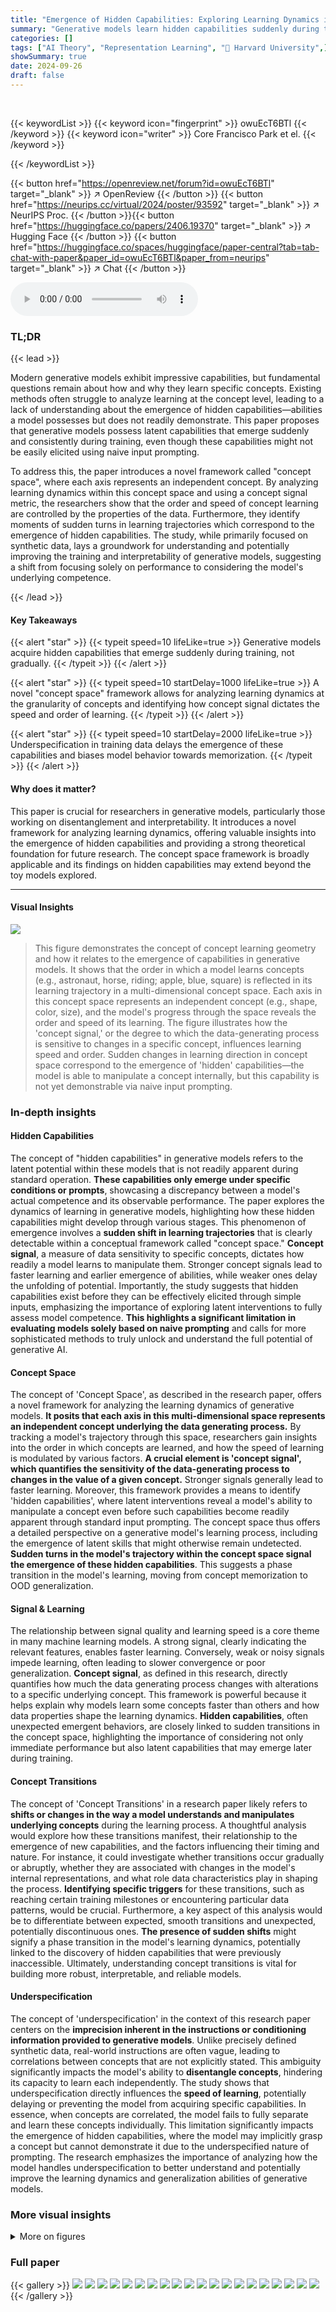```yaml
---
title: "Emergence of Hidden Capabilities: Exploring Learning Dynamics in Concept Space"
summary: "Generative models learn hidden capabilities suddenly during training, which can be explained and predicted using a novel 'concept space' framework that analyzes learning dynamics and concept signal."
categories: []
tags: ["AI Theory", "Representation Learning", "🏢 Harvard University",]
showSummary: true
date: 2024-09-26
draft: false
---
```


<br>

{{< keywordList >}}
{{< keyword icon="fingerprint" >}} owuEcT6BTl {{< /keyword >}}
{{< keyword icon="writer" >}} Core Francisco Park et el. {{< /keyword >}}
 
{{< /keywordList >}}

{{< button href="https://openreview.net/forum?id=owuEcT6BTl" target="_blank" >}}
↗ OpenReview
{{< /button >}}
{{< button href="https://neurips.cc/virtual/2024/poster/93592" target="_blank" >}}
↗ NeurIPS Proc.
{{< /button >}}{{< button href="https://huggingface.co/papers/2406.19370" target="_blank" >}}
↗ Hugging Face
{{< /button >}}
{{< button href="https://huggingface.co/spaces/huggingface/paper-central?tab=tab-chat-with-paper&paper_id=owuEcT6BTl&paper_from=neurips" target="_blank" >}}
↗ Chat
{{< /button >}}



<audio controls>
    <source src="https://ai-paper-reviewer.com/owuEcT6BTl/podcast.wav" type="audio/wav">
    Your browser does not support the audio element.
</audio>


### TL;DR


{{< lead >}}

Modern generative models exhibit impressive capabilities, but fundamental questions remain about how and why they learn specific concepts.  Existing methods often struggle to analyze learning at the concept level, leading to a lack of understanding about the emergence of hidden capabilities—abilities a model possesses but does not readily demonstrate. This paper proposes that generative models possess latent capabilities that emerge suddenly and consistently during training, even though these capabilities might not be easily elicited using naive input prompting. 

To address this, the paper introduces a novel framework called "concept space", where each axis represents an independent concept.  By analyzing learning dynamics within this concept space and using a concept signal metric, the researchers show that the order and speed of concept learning are controlled by the properties of the data.  Furthermore, they identify moments of sudden turns in learning trajectories which correspond to the emergence of hidden capabilities. The study, while primarily focused on synthetic data, lays a groundwork for understanding and potentially improving the training and interpretability of generative models, suggesting a shift from focusing solely on performance to considering the model's underlying competence.

{{< /lead >}}


#### Key Takeaways

{{< alert "star" >}}
{{< typeit speed=10 lifeLike=true >}} Generative models acquire hidden capabilities that emerge suddenly during training, not gradually. {{< /typeit >}}
{{< /alert >}}

{{< alert "star" >}}
{{< typeit speed=10 startDelay=1000 lifeLike=true >}} A novel "concept space" framework allows for analyzing learning dynamics at the granularity of concepts and identifying how concept signal dictates the speed and order of learning. {{< /typeit >}}
{{< /alert >}}

{{< alert "star" >}}
{{< typeit speed=10 startDelay=2000 lifeLike=true >}} Underspecification in training data delays the emergence of these capabilities and biases model behavior towards memorization. {{< /typeit >}}
{{< /alert >}}

#### Why does it matter?
This paper is crucial for researchers in generative models, particularly those working on disentanglement and interpretability.  It introduces a novel framework for analyzing learning dynamics, offering valuable insights into the emergence of hidden capabilities and providing a strong theoretical foundation for future research.  The concept space framework is broadly applicable and its findings on hidden capabilities may extend beyond the toy models explored.

------
#### Visual Insights



![](https://ai-paper-reviewer.com/owuEcT6BTl/figures_1_1.jpg)

> This figure demonstrates the concept of concept learning geometry and how it relates to the emergence of capabilities in generative models.  It shows that the order in which a model learns concepts (e.g., astronaut, horse, riding; apple, blue, square) is reflected in its learning trajectory in a multi-dimensional concept space. Each axis in this concept space represents an independent concept (e.g., shape, color, size), and the model's progress through the space reveals the order and speed of its learning.  The figure illustrates how the 'concept signal,' or the degree to which the data-generating process is sensitive to changes in a specific concept, influences learning speed and order.  Sudden changes in learning direction in concept space correspond to the emergence of 'hidden' capabilities—the model is able to manipulate a concept internally, but this capability is not yet demonstrable via naive input prompting.







### In-depth insights


#### Hidden Capabilities
The concept of "hidden capabilities" in generative models refers to the latent potential within these models that is not readily apparent during standard operation.  **These capabilities only emerge under specific conditions or prompts**, showcasing a discrepancy between a model's actual competence and its observable performance.  The paper explores the dynamics of learning in generative models, highlighting how these hidden capabilities might develop through various stages.  This phenomenon of emergence involves a **sudden shift in learning trajectories** that is clearly detectable within a conceptual framework called "concept space." **Concept signal**, a measure of data sensitivity to specific concepts, dictates how readily a model learns to manipulate them.  Stronger concept signals lead to faster learning and earlier emergence of abilities, while weaker ones delay the unfolding of potential.  Importantly, the study suggests that hidden capabilities exist before they can be effectively elicited through simple inputs, emphasizing the importance of exploring latent interventions to fully assess model competence.  **This highlights a significant limitation in evaluating models solely based on naive prompting** and calls for more sophisticated methods to truly unlock and understand the full potential of generative AI.

#### Concept Space
The concept of 'Concept Space', as described in the research paper, offers a novel framework for analyzing the learning dynamics of generative models.  **It posits that each axis in this multi-dimensional space represents an independent concept underlying the data generating process.** By tracking a model's trajectory through this space, researchers gain insights into the order in which concepts are learned, and how the speed of learning is modulated by various factors.  **A crucial element is 'concept signal', which quantifies the sensitivity of the data-generating process to changes in the value of a given concept.**  Stronger signals generally lead to faster learning.  Moreover, this framework provides a means to identify 'hidden capabilities', where latent interventions reveal a model's ability to manipulate a concept even before such capabilities become readily apparent through standard input prompting.  The concept space thus offers a detailed perspective on a generative model's learning process, including the emergence of latent skills that might otherwise remain undetected.  **Sudden turns in the model's trajectory within the concept space signal the emergence of these hidden capabilities**. This suggests a phase transition in the model's learning, moving from concept memorization to OOD generalization.

#### Signal & Learning
The relationship between signal quality and learning speed is a core theme in many machine learning models.  A strong signal, clearly indicating the relevant features, enables faster learning. Conversely, weak or noisy signals impede learning, often leading to slower convergence or poor generalization. **Concept signal**, as defined in this research, directly quantifies how much the data generating process changes with alterations to a specific underlying concept. This framework is powerful because it helps explain why models learn some concepts faster than others and how data properties shape the learning dynamics.  **Hidden capabilities**, often unexpected emergent behaviors, are closely linked to sudden transitions in the concept space, highlighting the importance of considering not only immediate performance but also latent capabilities that may emerge later during training.

#### Concept Transitions
The concept of 'Concept Transitions' in a research paper likely refers to **shifts or changes in the way a model understands and manipulates underlying concepts** during the learning process.  A thoughtful analysis would explore how these transitions manifest, their relationship to the emergence of new capabilities, and the factors influencing their timing and nature. For instance, it could investigate whether transitions occur gradually or abruptly, whether they are associated with changes in the model's internal representations, and what role data characteristics play in shaping the process.  **Identifying specific triggers** for these transitions, such as reaching certain training milestones or encountering particular data patterns, would be crucial.  Furthermore, a key aspect of this analysis would be to differentiate between expected, smooth transitions and unexpected, potentially discontinuous ones. **The presence of sudden shifts** might signify a phase transition in the model's learning dynamics, potentially linked to the discovery of hidden capabilities that were previously inaccessible.  Ultimately, understanding concept transitions is vital for building more robust, interpretable, and reliable models.

#### Underspecification
The concept of 'underspecification' in the context of this research paper centers on the **imprecision inherent in the instructions or conditioning information provided to generative models**. Unlike precisely defined synthetic data, real-world instructions are often vague, leading to correlations between concepts that are not explicitly stated.  This ambiguity significantly impacts the model's ability to **disentangle concepts**, hindering its capacity to learn each independently.  The study shows that underspecification directly influences the **speed of learning**, potentially delaying or preventing the model from acquiring specific capabilities.  In essence, when concepts are correlated, the model fails to fully separate and learn these concepts individually. This limitation significantly impacts the emergence of hidden capabilities, where the model may implicitly grasp a concept but cannot demonstrate it due to the underspecified nature of prompting. The research emphasizes the importance of analyzing how the model handles underspecification to better understand and potentially improve the learning dynamics and generalization abilities of generative models.


### More visual insights

<details>
<summary>More on figures
</summary>


![](https://ai-paper-reviewer.com/owuEcT6BTl/figures_3_1.jpg)

> This figure shows how different distributions of concept values (color and size) affect the concept signal strength.  The left panel illustrates a scenario where the difference in color between classes is greater than the size difference, resulting in a stronger color concept signal. The right panel demonstrates the opposite: a larger size difference yields a stronger size concept signal. This difference in concept signal strength influences how quickly the model learns each concept.


![](https://ai-paper-reviewer.com/owuEcT6BTl/figures_4_1.jpg)

> This figure shows the relationship between concept signal and learning speed in a generative model.  The left panel illustrates that as the color difference (distance) between classes increases, the speed at which the concept of color is learned increases. Similarly, the right panel shows this same trend for the size concept.  The faster learning speed is correlated with a larger pixel difference between the classes.


![](https://ai-paper-reviewer.com/owuEcT6BTl/figures_4_2.jpg)

> This figure visualizes the learning dynamics of a model in concept space, a coordinate system representing underlying concepts. Panel (a) shows the in-distribution learning trajectory for concept class 00, while panel (b) illustrates the out-of-distribution (OOD) learning for concept class 11. The x-axis represents color accuracy, and the y-axis represents size accuracy.  The color intensity corresponds to the concept signal strength, showing how sensitive the data generation process is to changes in the concept's value. The trajectories reveal how the model learns and generalizes, showing memorization effects (biased towards previously seen data) and a sudden transition to OOD generalization.


![](https://ai-paper-reviewer.com/owuEcT6BTl/figures_5_1.jpg)

> This figure shows how underspecification (masking words in prompts) affects a model's ability to generalize to out-of-distribution (OOD) examples. Panel (a) displays the generated images for different levels of masking, demonstrating a shift from correct blue triangles (no masking) to incorrect red triangles (100% masking). Panel (b) presents a simplified model that successfully replicates the learning dynamics observed in (a), providing a theoretical explanation for the effect of underspecification.


![](https://ai-paper-reviewer.com/owuEcT6BTl/figures_6_1.jpg)

> This figure shows the accuracy of generating out-of-distribution (OOD) samples over the number of gradient steps using three different prompting methods: naive prompting, linear latent intervention, and overprompting.  Each method's accuracy is plotted for five separate runs, demonstrating that while naive prompting may fail to elicit a hidden capability, linear latent intervention and overprompting reliably do so earlier in the training process. This suggests that the model acquires the capability to manipulate the relevant concepts before this capability is readily apparent using standard input prompting.


![](https://ai-paper-reviewer.com/owuEcT6BTl/figures_7_1.jpg)

> This figure validates the findings of the paper using the CelebA dataset. Panel (a) shows the concept space dynamics for the concepts 'Gender' and 'With Hat.' It demonstrates that the model initially memorizes concepts from the training data, exhibiting a bias toward certain concept combinations. However, as the training progresses, the model transitions to out-of-distribution generalization, with the generated images moving closer to the target class (Female, With Hat). Panel (b) quantitatively assesses the model's compositional generalization ability by comparing the accuracy achieved using latent interventions versus naive prompting. The results reveal a significant increase in accuracy near 500,000 gradient steps when latent interventions are used, showing the model's hidden capability to perform well on unseen data, which is not apparent under standard prompting.


![](https://ai-paper-reviewer.com/owuEcT6BTl/figures_7_2.jpg)

> This figure shows how the speed of learning a concept decreases as the percentage of masked prompts (representing underspecification) increases.  The y-axis shows the number of gradient steps required to reach 80% accuracy.  Underspecification hinders the model's ability to quickly disentangle and learn concepts. The slower learning is due to correlations introduced between concepts by the masked prompts, making it more difficult for the model to learn the separate concepts independently.


![](https://ai-paper-reviewer.com/owuEcT6BTl/figures_8_1.jpg)

> This figure demonstrates the effect of underspecification on concept learning in a generative model.  Panel (a) shows an example of a state-of-the-art model failing to generate a yellow strawberry when prompted with 'yellow strawberry', instead producing a red one. This highlights the issue of underspecification in real-world prompts.  Panel (b) uses a simplified model to illustrate how increasing levels of masking (removing the word 'red' from 'red triangle') causes the model's learning to become biased towards red, even when prompted with 'blue triangle'.  The results show that underspecification hinders the ability of the model to disentangle concepts and generalize correctly to unseen data.


![](https://ai-paper-reviewer.com/owuEcT6BTl/figures_8_2.jpg)

> This figure shows how underspecification in training data affects the model's ability to generalize to out-of-distribution (OOD) examples.  Panel (a) presents empirical results illustrating how increasing levels of prompt masking (removing the color word from the prompt) causes the model to generate images with increasingly incorrect colors, even though the correct color is specified in the prompt's remaining words.  Panel (b) displays results from a simplified mathematical model that mirrors the trends observed in the empirical results, providing further support for the hypothesis that underspecification hinders the learning process and generalization performance.


![](https://ai-paper-reviewer.com/owuEcT6BTl/figures_9_1.jpg)

> This figure shows the accuracy of generating out-of-distribution (OOD) samples using three different prompting methods: naive prompting, linear latent intervention, and overprompting.  The results demonstrate that while naive prompting may not elicit the model's hidden capabilities, latent interventions and overprompting can successfully generate OOD samples. This supports the hypothesis that generative models possess hidden capabilities that are learned suddenly and consistently during training but may not be immediately apparent due to limitations of naive input prompting. This figure belongs to the 'Sudden Transitions in Concept Learning Dynamics' section of the paper.


![](https://ai-paper-reviewer.com/owuEcT6BTl/figures_18_1.jpg)

> This figure illustrates the concept space framework.  It shows a data-generating process (G) that maps a vector z from a concept space (S) to an observation x (an image). The concept space has dimensions representing independent concepts like size, shape, color, and location.  A mixing function (M) then maps z and x to h and x, representing how some concepts might be underspecified in the conditioning information used to generate images.


![](https://ai-paper-reviewer.com/owuEcT6BTl/figures_19_1.jpg)

> This figure shows two examples of concept spaces with different concept signals. In the left panel, the color difference between classes is greater than the size difference, resulting in a stronger concept signal for color.  Conversely, in the right panel, the size difference between classes is greater than the color difference, leading to a stronger concept signal for size. This illustrates how variations in the data-generating process, specifically the distances between concept classes, impact the strength of the concept signal for each concept.


![](https://ai-paper-reviewer.com/owuEcT6BTl/figures_21_1.jpg)

> This figure shows a comparison of three different metrics (loss, training accuracy, and test accuracy) plotted against the number of gradient steps during training. The leftmost panel displays the training loss in log scale which reveals the general training progress. The middle panel depicts the training and test accuracies showing the generalization ability of the model.  The rightmost panel shows the model's learning trajectory in the concept space. A sudden shift in the trajectory indicates the emergence of a hidden capability, a point where the model suddenly starts to generate correct outputs despite the lack of explicit signal from naive prompting. The pink star in the rightmost panel highlights the moment when the capability emerges.


![](https://ai-paper-reviewer.com/owuEcT6BTl/figures_21_2.jpg)

> This figure shows the learning dynamics of a generative model in a concept space with 'color' and 'size' as axes. Panel (a) displays the model's learning trajectory for an in-distribution concept class (00), while panel (b) shows the trajectory for an out-of-distribution (OOD) class (11). The color of the trajectories represents the level of color concept signal, illustrating how the signal influences the learning process.  The figure demonstrates that concept memorization occurs before OOD generalization, showing a shift in learning dynamics. The plot highlights the role of concept signal in shaping the model's generalization capabilities and learning trajectory. 


![](https://ai-paper-reviewer.com/owuEcT6BTl/figures_21_3.jpg)

> This figure shows the learning dynamics of a generative model in a 2D concept space (color and size). Panel (a) shows the learning trajectory for an in-distribution class (00), while panel (b) shows the learning trajectory for an out-of-distribution class (11). The color of the trajectory represents the color concept signal. The figure illustrates how concept signal influences the learning dynamics and how the model initially memorizes concepts before generalizing out-of-distribution. The uncertainty of the model is represented by color coding.


![](https://ai-paper-reviewer.com/owuEcT6BTl/figures_22_1.jpg)

> This figure shows the accuracy of generating out-of-distribution (OOD) samples using three different prompting methods: naive prompting, linear latent intervention, and overprompting.  It demonstrates that while naive prompting may fail to elicit the model's hidden capabilities, latent interventions and overprompting can successfully generate the desired outputs much earlier in the training process. This suggests a two-stage learning process: first, the model acquires the latent capability, and second, it learns to map inputs to outputs.


![](https://ai-paper-reviewer.com/owuEcT6BTl/figures_23_1.jpg)

> This figure shows the results of experiments conducted on the CelebA dataset to validate the findings of the paper on a more realistic dataset.  Panel (a) displays the concept space dynamics for generating images based on the 'Gender' and 'With Hat' concepts. It reveals that even though the model learns to generate images of (Female, With Hat), the model's performance using naive prompting is suboptimal; the generated images cluster closer to (Female, No Hat). Panel (b) demonstrates improved generalization when using latent interventions rather than naive prompting, indicating that the model possesses hidden capabilities that are not readily apparent under naive prompting.


![](https://ai-paper-reviewer.com/owuEcT6BTl/figures_23_2.jpg)

> This figure shows two examples of concept learning dynamics in a 3D concept space, illustrating both successful and unsuccessful out-of-distribution (OOD) generalization. In (a), the strong concept signal for color leads to successful OOD generalization, while in (b), the weaker concept signal for background color results in failure to generalize.  The trajectories in the 3D concept space visualize the model's learning process, revealing how concept learning order and OOD generalization are affected by concept signal strength.


![](https://ai-paper-reviewer.com/owuEcT6BTl/figures_24_1.jpg)

> This figure shows the effect of underspecification (masking words in prompts) on a model's ability to generalize to out-of-distribution data.  Panel (a) demonstrates that as more words are masked from the prompts (e.g., masking 'blue' in 'blue triangle'), the generated images increasingly shift towards an incorrect color (red). Panel (b) shows a simplified model which successfully recreates the same pattern of learning dynamics observed in the experimental results. This supports the idea that underspecification affects the learning process and generalization.


![](https://ai-paper-reviewer.com/owuEcT6BTl/figures_24_2.jpg)

> This figure shows the concept learning dynamics for all four classes (00, 01, 10, 11) in the concept space. The color of the trajectories represents the normalized concept signal, indicating the relative strength of the concept signal for color. The two gray trajectories are from the training set and illustrate how concept memorization occurs before generalization.


![](https://ai-paper-reviewer.com/owuEcT6BTl/figures_25_1.jpg)

> This figure shows the results of an experiment where the embedding module of a diffusion model was patched with an embedding module from an intermediate checkpoint during training. The goal was to determine if the model had already learned the ability to generate out-of-distribution (OOD) samples before naive prompting methods could elicit this ability.  Panel (a) shows the baseline accuracy for OOD generalization using naive prompting. Panel (b) shows the improvement in accuracy when using the patched embedding module, demonstrating that the model had already acquired the capability earlier than revealed by naive prompting.


![](https://ai-paper-reviewer.com/owuEcT6BTl/figures_25_2.jpg)

> This figure visualizes the learning dynamics of a generative model in a concept space, where each axis represents a concept (e.g., color and size). Panel (a) shows the learning trajectory for an in-distribution class, while panel (b) shows the trajectory for an out-of-distribution class. The color coding represents the concept signal strength. The trajectories illustrate that the model undergoes a phase of memorization followed by a sudden transition to OOD generalization.


</details>






### Full paper

{{< gallery >}}
<img src="https://ai-paper-reviewer.com/owuEcT6BTl/1.png" class="grid-w50 md:grid-w33 xl:grid-w25" />
<img src="https://ai-paper-reviewer.com/owuEcT6BTl/2.png" class="grid-w50 md:grid-w33 xl:grid-w25" />
<img src="https://ai-paper-reviewer.com/owuEcT6BTl/3.png" class="grid-w50 md:grid-w33 xl:grid-w25" />
<img src="https://ai-paper-reviewer.com/owuEcT6BTl/4.png" class="grid-w50 md:grid-w33 xl:grid-w25" />
<img src="https://ai-paper-reviewer.com/owuEcT6BTl/5.png" class="grid-w50 md:grid-w33 xl:grid-w25" />
<img src="https://ai-paper-reviewer.com/owuEcT6BTl/6.png" class="grid-w50 md:grid-w33 xl:grid-w25" />
<img src="https://ai-paper-reviewer.com/owuEcT6BTl/7.png" class="grid-w50 md:grid-w33 xl:grid-w25" />
<img src="https://ai-paper-reviewer.com/owuEcT6BTl/8.png" class="grid-w50 md:grid-w33 xl:grid-w25" />
<img src="https://ai-paper-reviewer.com/owuEcT6BTl/9.png" class="grid-w50 md:grid-w33 xl:grid-w25" />
<img src="https://ai-paper-reviewer.com/owuEcT6BTl/10.png" class="grid-w50 md:grid-w33 xl:grid-w25" />
<img src="https://ai-paper-reviewer.com/owuEcT6BTl/11.png" class="grid-w50 md:grid-w33 xl:grid-w25" />
<img src="https://ai-paper-reviewer.com/owuEcT6BTl/12.png" class="grid-w50 md:grid-w33 xl:grid-w25" />
<img src="https://ai-paper-reviewer.com/owuEcT6BTl/13.png" class="grid-w50 md:grid-w33 xl:grid-w25" />
<img src="https://ai-paper-reviewer.com/owuEcT6BTl/14.png" class="grid-w50 md:grid-w33 xl:grid-w25" />
<img src="https://ai-paper-reviewer.com/owuEcT6BTl/15.png" class="grid-w50 md:grid-w33 xl:grid-w25" />
<img src="https://ai-paper-reviewer.com/owuEcT6BTl/16.png" class="grid-w50 md:grid-w33 xl:grid-w25" />
<img src="https://ai-paper-reviewer.com/owuEcT6BTl/17.png" class="grid-w50 md:grid-w33 xl:grid-w25" />
<img src="https://ai-paper-reviewer.com/owuEcT6BTl/18.png" class="grid-w50 md:grid-w33 xl:grid-w25" />
<img src="https://ai-paper-reviewer.com/owuEcT6BTl/19.png" class="grid-w50 md:grid-w33 xl:grid-w25" />
<img src="https://ai-paper-reviewer.com/owuEcT6BTl/20.png" class="grid-w50 md:grid-w33 xl:grid-w25" />
{{< /gallery >}}